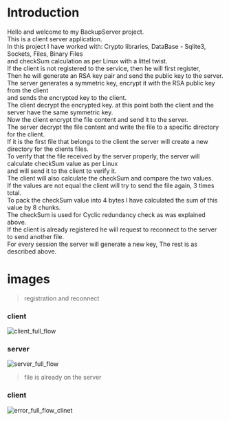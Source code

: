 # Introduction
Hello and welcome to my BackupServer project.  
This is a client server application.  
In this project I have worked with: Crypto libraries, DataBase - Sqlite3, Sockets, Files, Binary Files  
and checkSum calculation as per Linux with a littel twist.  
If the client is not registered to the service, then he will first register,  
Then he will generate an RSA key pair and send the public key to the server.  
The server generates a symmetric key, encrypt it with the RSA public key from the client  
and sends the encrypted key to the client.  
The client decrypt the encrypted key. at this point both the client and the server have the same symmetric key.  
Now the client encrypt the file content and send it to the server.  
The server decrypt the file content and write the file to a specific directory for the client.  
If it is the first file that belongs to the client the server will create a new directory for the clients files.  
To verify that the file received by the server properly, the server will calculate checkSum value as per Linux  
and will send it to the client to verify it.  
The client will also calculate the checkSum and compare the two values.  
If the values are not equal the client will try to send the file again, 3 times total.  
To pack the checkSum value into 4 bytes I have calculated the sum of this value by 8 chunks.  
The checkSum is used for Cyclic redundancy check as was explained above.  
If the client is already registered he will request to reconnect to the server to send another file.  
For every session the server will generate a new key, The rest is as described above.   

# images

> registration and reconnect 
### client 
![client_full_flow](https://user-images.githubusercontent.com/81361291/225738731-ecf6025c-4ea3-4428-8c41-6d4aab872341.PNG)
### server
![server_full_flow](https://user-images.githubusercontent.com/81361291/225738025-daef159a-1eab-4927-bd17-0b041b1bef58.PNG)

> file is already on the server 
### client
![error_full_flow_clinet](https://user-images.githubusercontent.com/81361291/225738460-0b06a9b7-0c67-4e4c-88cf-a64ae4156e80.PNG)
